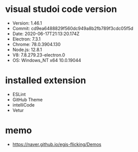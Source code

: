 # visual studoi code version
- Version: 1.46.1
- Commit: cd9ea6488829f560dc949a8b2fb789f3cdc05f5d
- Date: 2020-06-17T21:13:20.174Z
- Electron: 7.3.1
- Chrome: 78.0.3904.130
- Node.js: 12.8.1
- V8: 7.8.279.23-electron.0
- OS: Windows_NT x64 10.0.19044

# installed extension
- ESLint
- GitHub Theme
- intelliCode
- Vetur

# memo
- https://naver.github.io/egjs-flicking/Demos